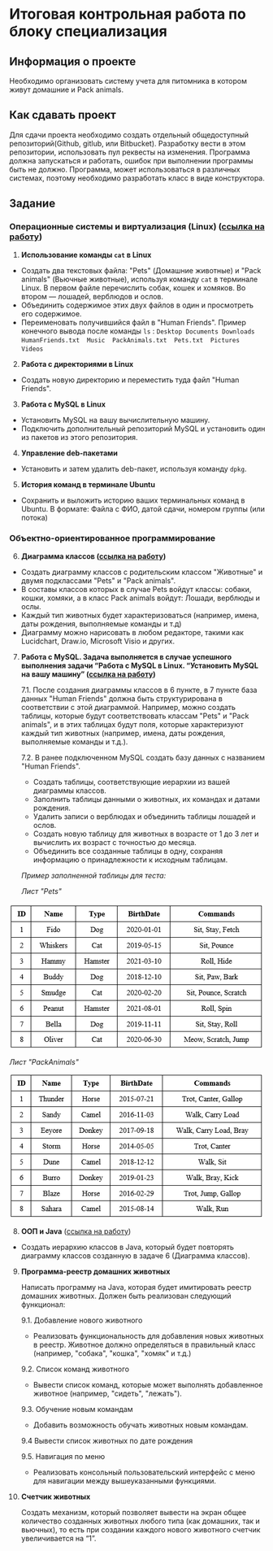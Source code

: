 # Итоговая контрольная работа по блоку специализация

## Информация о проекте

Необходимо организовать систему учета для питомника в котором живут домашние и Pack animals.

## Как сдавать проект

Для сдачи проекта необходимо создать отдельный общедоступный репозиторий(Github, gitlub, или Bitbucket). Разработку вести в этом репозитории, использовать пул реквесты на изменения. Программа должна запускаться и работать, ошибок при выполнении программы быть не должно. Программа, может использоваться в различных системах, поэтому необходимо разработать класс в виде конструктора.

## Задание

### Операционные системы и виртуализация (Linux) ([ссылка на работу](https://github.com/olgashenkel/GeekBrains-specialization/blob/main/Final-test-for-the-specialization-block/Linux.md))

1. **Использование команды `cat` в Linux**

- Создать два текстовых файла: "Pets" (Домашние животные) и "Pack animals" (Вьючные животные), используя команду `cat` в терминале Linux. В первом файле перечислить собак, кошек и хомяков. Во втором — лошадей, верблюдов и ослов.
- Объединить содержимое этих двух файлов в один и просмотреть его содержимое.
- Переименовать получившийся файл в "Human Friends".
Пример конечного вывода после команды `ls` :
`Desktop Documents Downloads  HumanFriends.txt  Music  PackAnimals.txt  Pets.txt  Pictures  Videos`

2. **Работа с директориями в Linux**

- Создать новую директорию и переместить туда файл "Human Friends".

3. **Работа с MySQL в Linux**

- Установить MySQL на вашу вычислительную машину.
- Подключить дополнительный репозиторий MySQL и установить один из пакетов из этого репозитория.

4. **Управление deb-пакетами**

- Установить и затем удалить deb-пакет, используя команду `dpkg`.

5. **История команд в терминале Ubuntu**

- Сохранить и выложить историю ваших терминальных команд в Ubuntu.
В формате: Файла с ФИО, датой сдачи, номером группы (или потока)

### Объектно-ориентированное программирование

6. **Диаграмма классов ([ссылка на работу](https://github.com/olgashenkel/GeekBrains-specialization/blob/main/Final-test-for-the-specialization-block/Class_diagram.md))**

- Создать диаграмму классов с родительским классом "Животные" и двумя подклассами "Pets" и "Pack animals".
- В составы классов которых в случае Pets войдут классы: собаки, кошки, хомяки, а в класс Pack animals войдут: Лошади, верблюды и ослы.
- Каждый тип животных будет характеризоваться (например, имена, даты рождения, выполняемые команды и т.д)
- Диаграмму можно нарисовать в любом редакторе, такими как Lucidchart, Draw.io, Microsoft Visio и других.

7. **Работа с MySQL. Задача выполняется в случае успешного выполнения задачи “Работа с MySQL в Linux. “Установить MySQL на вашу машину” ([ссылка на работу](https://github.com/olgashenkel/GeekBrains-specialization/blob/main/Final-test-for-the-specialization-block/OOP_MySQL.md))**

    7.1. После создания диаграммы классов в 6 пункте, в 7 пункте база данных "Human Friends" должна быть структурирована в соответствии с этой диаграммой. Например, можно создать таблицы, которые будут соответствовать классам "Pets" и "Pack animals", и в этих таблицах будут поля, которые характеризуют каждый тип животных (например, имена, даты рождения, выполняемые команды и т.д.).

    7.2. В ранее подключенном MySQL создать базу данных с названием "Human Friends".
   - Создать таблицы, соответствующие иерархии из вашей диаграммы классов.
   - Заполнить таблицы данными о животных, их командах и датами рождения.
   - Удалить записи о верблюдах и объединить таблицы лошадей и ослов.
   - Создать новую таблицу для животных в возрасте от 1 до 3 лет и вычислить их возраст с точностью до месяца.
   - Объединить все созданные таблицы в одну, сохраняя информацию о принадлежности к исходным таблицам.

    *Пример заполненной таблицы для теста:*

    *Лист "Pets"*

![Лист "Pets"](image/1.png)

*Лист "PackAnimals"*

![Лист "PackAnimals"](image/2.png)

8. **ООП и Java**  ([ссылка на работу](https://github.com/olgashenkel/GeekBrains-specialization/tree/main/Final-test-for-the-specialization-block/pet_registry/src))

- Создать иерархию классов в Java, который будет повторять диаграмму классов созданную в задаче 6 (Диаграмма классов).

9. **Программа-реестр домашних животных**

    Написать программу на Java, которая будет имитировать реестр домашних животных.
Должен быть реализован следующий функционал:

    9.1. Добавление нового животного
    - Реализовать функциональность для добавления новых животных в реестр.  Животное должно определяться в правильный класс (например, "собака", "кошка", "хомяк" и т.д.)

    9.2. Список команд животного
    - Вывести список команд, которые может выполнять добавленное животное (например, "сидеть", "лежать").

    9.3. Обучение новым командам
    - Добавить возможность обучать животных новым командам.

    9.4 Вывести список животных по дате рождения

    9.5. Навигация по меню
    - Реализовать консольный пользовательский интерфейс с меню для навигации между вышеуказанными функциями.

10. **Счетчик животных**

    Создать механизм, который позволяет вывести на экран общее количество созданных животных любого типа (как домашних, так и вьючных), то есть при создании каждого нового животного счетчик увеличивается на “1”.
